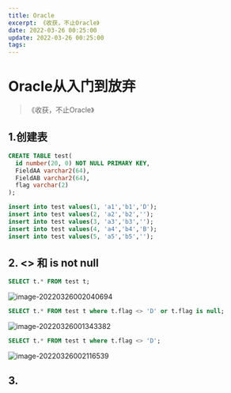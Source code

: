 ```yaml
---
title: Oracle
excerpt: 《收获，不止Oracle》
date: 2022-03-26 00:25:00
update: 2022-03-26 00:25:00
tags:
---
```


# Oracle从入门到放弃

> 《收获，不止Oracle》

## 1.创建表

```sql
CREATE TABLE test(
  id number(20, 0) NOT NULL PRIMARY KEY,
  FieldAA varchar2(64),
  FieldAB varchar2(64),
  flag varchar(2)
);
```

```sql
insert into test values(1, 'a1','b1','D');
insert into test values(2, 'a2','b2','');
insert into test values(3, 'a3','b3','');
insert into test values(4, 'a4','b4','B');
insert into test values(5, 'a5','b5','');
```



## 2. \<> 和 is not null

```sql
SELECT t.* FROM test t;
```

![image-20220326002040694](images/image-20220326002040694.png)

```sql
SELECT t.* FROM test t where t.flag <> 'D' or t.flag is null;
```

![image-20220326001343382](images/image-20220326001343382-16482250866611.png)

```sql
SELECT t.* FROM test t where t.flag <> 'D';
```

![image-20220326002116539](images/image-20220326002116539.png)

## 3.

